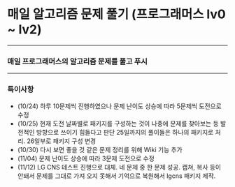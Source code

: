 # 매일 알고리즘 문제 풀기 (프로그래머스 lv0 ~ lv2)


-------------

### 매일 프로그래머스의 알고리즘 문제를 풀고 푸시

------------

### 특이사항
 - (10/24) 하루 10문제씩 진행하였으나 문제 난이도 상승에 따라 5문제씩 도전으로 수정
 - (10/25) 현재 도전 날짜별로 패키지를 구성하는 것이 나중에 문제를 찾아보는 등 발전적인 방향으로 쓰이기 힘들다고 판단 25일까지의 풀이들은 하나의 패키지로 처리. 26일부로 패키지 구성 변경
 - (10/30) 다시 보면 좋을 것 같은 문제 정리를 위해 Wiki 기능 추가
 - (11/04) 문제 난이도 상승에 따라 3문제 도전으로 수정
 - (11/12) LG CNS 테스트 진행으로 대체. 네 문제 중 한 문제 성공. 캡쳐, 복사 등이 안돼서 문제를 그대로 가져 오지 못해서 기억으로 복원해서 lgcns 패키지 제작.
